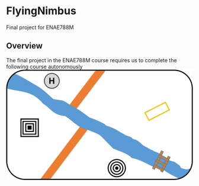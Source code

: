 # FlyingNimbus
Final project for ENAE788M

## Overview
The final project in the ENAE788M course requires us to complete the following course autonomously 
![track](images/track.PNG)
